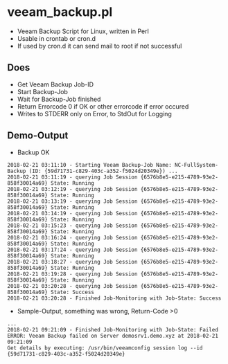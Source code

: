 # veeam_backup.pl
* Veeam Backup Script for Linux, written in Perl
* Usable in crontab or cron.d 
* If used by cron.d it can send mail to root if not successful

## Does
* Get Veeam Backup Job-ID
* Start Backup-Job
* Wait for Backup-Job finished
* Return Errorcode 0 if OK or other errorcode if error occured
* Writes to STDERR only on Error, to StdOut for Logging

## Demo-Output
* Backup OK
```
2018-02-21 03:11:10 - Starting Veeam Backup-Job Name: NC-FullSystem-Backup (ID: {59d71731-c829-403c-a352-f5024d20349e}) ...
2018-02-21 03:11:19 - querying Job Session {6576b8e5-e215-4789-93e2-858f30014a69} State: Running
2018-02-21 03:12:19 - querying Job Session {6576b8e5-e215-4789-93e2-858f30014a69} State: Running
2018-02-21 03:13:19 - querying Job Session {6576b8e5-e215-4789-93e2-858f30014a69} State: Running
2018-02-21 03:14:19 - querying Job Session {6576b8e5-e215-4789-93e2-858f30014a69} State: Running
2018-02-21 03:15:23 - querying Job Session {6576b8e5-e215-4789-93e2-858f30014a69} State: Running
2018-02-21 03:16:24 - querying Job Session {6576b8e5-e215-4789-93e2-858f30014a69} State: Running
2018-02-21 03:17:24 - querying Job Session {6576b8e5-e215-4789-93e2-858f30014a69} State: Running
2018-02-21 03:18:27 - querying Job Session {6576b8e5-e215-4789-93e2-858f30014a69} State: Running
2018-02-21 03:19:28 - querying Job Session {6576b8e5-e215-4789-93e2-858f30014a69} State: Running
2018-02-21 03:20:28 - querying Job Session {6576b8e5-e215-4789-93e2-858f30014a69} State: Success
2018-02-21 03:20:28 - Finished Job-Monitoring with Job-State: Success
```
* Sample-Output, something was wrong, Return-Code >0
```
...
2018-02-21 09:21:09 - Finished Job-Monitoring with Job-State: Failed
ERROR: Veeam Backup failed on Server demosrv1.demo.xyz at 2018-02-21 09:21:09
Get details by executing: /usr/bin/veeamconfig session log --id {59d71731-c829-403c-a352-f5024d20349e}
```
